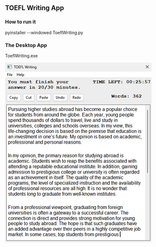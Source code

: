 ## TOEFL Writing App

### How to run it

pyinstaller --windowed ToeflWriting.py

### The Desktop App

ToeflWriting.exe

![TOEFL Writing App](https://raw.githubusercontent.com/rgap/rgap-toelf-writing/main/toefl-writing.png)
